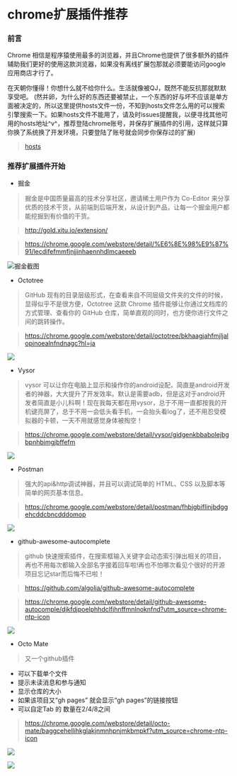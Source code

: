 # chrome扩展插件推荐

### 前言
Chrome 相信是程序猿使用最多的浏览器，并且Chrome也提供了很多额外的插件辅助我们更好的使用这款浏览器，如果没有离线扩展包那就必须要能访问google应用商店才行了。

在天朝你懂得！你想什么就不给你什么。生活就像被QJ，既然不能反抗那就默默享受吧。
(然并卵，为什么好的东西还要被禁止，一个东西的好与坏不应该是单方面被决定的，所以这里提供hosts文件一份，不知到hosts文件怎么用的可以搜索引擎搜索一下。如果hosts文件不能用了，请及时issues提醒我，以便寻找其他可用的hosts地址^v^，推荐登陆chrome账号，并保存扩展插件的引用，这样就只算你换了系统换了开发环境，只要登陆了账号就会同步你保存过的扩展)
>[hosts](https://github.com/simplepeng/ChromeExtensionsRecommend/blob/master/hosts.txt)


### 推荐扩展插件开始
* 掘金

>掘金是中国质量最高的技术分享社区，邀请稀土用户作为 Co-Editor 来分享优质的技术干货，从前端到后端开发，从设计到产品，让每一个掘金用户都能挖掘到有价值的干货。

> http://gold.xitu.io/extension/

>https://chrome.google.com/webstore/detail/%E6%8E%98%E9%87%91/lecdifefmmfjnjjinhaennhdlmcaeeeb

![掘金截图](https://raw.githubusercontent.com/simplepeng/ChromeExtensionsRecommend/master/images/juejin.png)

* Octotree

>GitHub 现有的目录层级形式，在查看来自不同层级文件夹的文件的时候，显得似乎不是很方便，Octotree 这款 Chrome 插件能够让你通过文档库的方式管理、查看你的 GitHub 仓库，简单直观的同时，也方便你进行文件之间的跳转操作。

>https://chrome.google.com/webstore/detail/octotree/bkhaagjahfmjljalopjnoealnfndnagc?hl=ja

![](https://raw.githubusercontent.com/simplepeng/ChromeExtensionsRecommend/master/images/octotree.png)

* Vysor

>vysor 可以让你在电脑上显示和操作你的android设配，简直是android开发者的神器，大大提升了开发效率。默认是需要adb，但是这对于android开发者简直是小儿科啊！现在我每天都在用vysor，总于不用一直都按我的开机键亮屏了，总于不用一会低头看手机，一会抬头看log了，还不用忍受模拟器的卡顿，一天不用就感觉身体被掏空！

>https://chrome.google.com/webstore/detail/vysor/gidgenkbbabolejbgbpnhbimgjbffefm

![](https://raw.githubusercontent.com/simplepeng/ChromeExtensionsRecommend/master/images/vysor.jpg)

* Postman

>强大的api&http调试神器，并且可以调试简单的 HTML、CSS 以及脚本等简单的网页基本信息。

>https://chrome.google.com/webstore/detail/postman/fhbjgbiflinjbdggehcddcbncdddomop

![](https://lh3.googleusercontent.com/rSc2FWNLZRLpnPTOvT9OPXn47cbjtlS7Dprjc4Bmz37ktAXhWjdUz6H8IrO321f5E0QKkkkbRPo=s640-h400-e365-rw)

*  github-awesome-autocomplete

>github 快速搜索插件，在搜索框输入关键字会动态索引弹出相关的项目，再也不用每次都输入全部名字接着回车啦!再也不怕哪次看见个很好的开源项目忘记star而后悔不已啦！

>https://github.com/algolia/github-awesome-autocomplete

>https://chrome.google.com/webstore/detail/github-awesome-autocomple/djkfdjpoelphhdclfjhnffmnlnoknfnd?utm_source=chrome-ntp-icon

![](https://raw.githubusercontent.com/algolia/github-awesome-autocomplete/master/capture.gif)

* Octo Mate

>又一个github插件
 * 可以下载单个文件
 * 提示未读消息和参与通知
 * 显示仓库的大小
 * 如果该项目又“gh pages” 就会显示“gh pages”的链接按钮
 * 可以自定Tab 的 数量在2/4/8之间

>https://chrome.google.com/webstore/detail/octo-mate/baggcehellihkglakjnmnhpnjmkbmpkf?utm_source=chrome-ntp-icon

![](https://lh3.googleusercontent.com/Kqy1GJ4AhBhacfP32EpbPgXcqUCRgHD49zm3Lq98Kau9genJE8ZRzxsbIiFaSZRdj4Oj2asPPdU=s640-h400-e365-rw)

![](https://lh3.googleusercontent.com/kTEhmep4hM1Mknr1ILHgFVIzS8a-WszsdKjV0qH8Qjp7M-rbYA-yNR-WA6voWY7gtG9DIBn7Uw=s640-h400-e365-rw)
